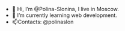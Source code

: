 - 👋 Hi, I’m @Polina-Slonina, I live in Moscow.
- 🌱 I’m currently learning web development.
- 📫Contacts: @polinaslon


<!---
Polina-Slonina/Polina-Slonina is a ✨ special ✨ repository because its `README.md` (this file) appears on your GitHub profile.
You can click the Preview link to take a look at your changes.
--->
